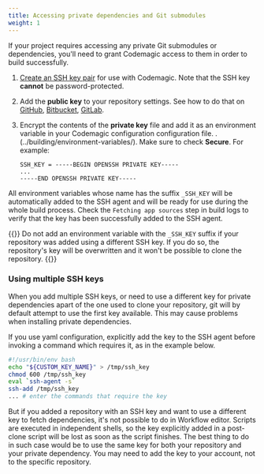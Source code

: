 ```yaml
---
title: Accessing private dependencies and Git submodules
weight: 1
---
```


If your project requires accessing any private Git submodules or dependencies, you'll need to grant Codemagic access to them in order to build successfully.

1. [Create an SSH key pair](../knowledge-base/generating-an-ssh-key) for use with Codemagic. Note that the SSH key **cannot** be password-protected.
2. Add the **public key** to your repository settings. See how to do that on [GitHub](https://help.github.com/en/github/authenticating-to-github/adding-a-new-ssh-key-to-your-github-account), [Bitbucket](https://confluence.atlassian.com/bitbucket/use-access-keys-294486051.html), [GitLab](https://docs.gitlab.com/ee/ssh/README.html#adding-an-ssh-key-to-your-gitlab-account).
3. Encrypt the contents of the **private key** file and add it as an environment variable in your Codemagic configuration configuration file. . (../building/environment-variables/). Make sure to check **Secure**. For example:

    ```
    SSH_KEY = -----BEGIN OPENSSH PRIVATE KEY-----
    ...
    -----END OPENSSH PRIVATE KEY-----
    ```

All environment variables whose name has the suffix `_SSH_KEY` will be automatically added to the SSH agent and will be ready for use during the whole build process. Check the `Fetching app sources` step in build logs to verify that the key has been successfully added to the SSH agent.

{{<notebox>}}
Do not add an environment variable with the `_SSH_KEY` suffix if your repository was added using a different SSH key. If you do so, the repository's key will be overwritten and it won't be possible to clone the repository.
{{</notebox>}}

### Using multiple SSH keys

When you add multiple SSH keys, or need to use a different key for private dependencies apart of the one used to clone your repository, git will by default attempt to use the first key available. This may cause problems when installing private dependencies.

If you use yaml configuration, explicitly add the key to the SSH agent before invoking a command which requires it, as in the example below.

```bash
#!/usr/bin/env bash
echo "${CUSTOM_KEY_NAME}" > /tmp/ssh_key
chmod 600 /tmp/ssh_key
eval `ssh-agent -s`
ssh-add /tmp/ssh_key
... # enter the commands that require the key
```

But if you added a repository with an SSH key and want to use a different key to fetch dependencies, it's not possible to do in Workflow editor. Scripts are executed in independent shells, so the key explicitly added in a post-clone script will be lost as soon as the script finishes. The best thing to do in such case would be to use the same key for both your repository and your private dependency. You may need to add the key to your account, not to the specific repository.
